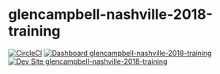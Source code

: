 # glencampbell-nashville-2018-training

[![CircleCI](https://circleci.com/gh/nashville-2018-training/glencampbell-nashville-2018-training.svg?style=shield)](https://circleci.com/gh/nashville-2018-training/glencampbell-nashville-2018-training)
[![Dashboard glencampbell-nashville-2018-training](https://img.shields.io/badge/dashboard-glencampbell_nashville_2018_training-yellow.svg)](https://dashboard.pantheon.io/sites/fc5cd0cf-d958-4db3-9a86-7927aa6c0f2d#dev/code)
[![Dev Site glencampbell-nashville-2018-training](https://img.shields.io/badge/site-glencampbell_nashville_2018_training-blue.svg)](http://dev-glencampbell-nashville-2018-training.pantheonsite.io/)